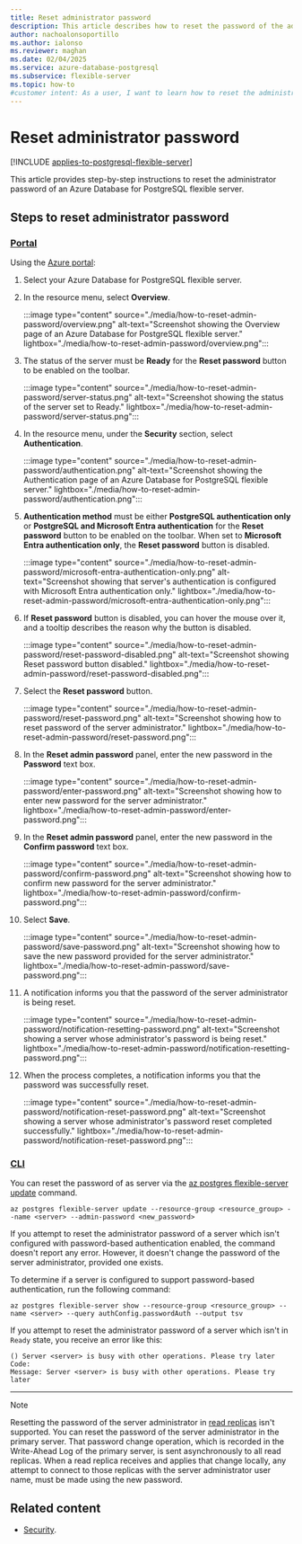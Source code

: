 ```yaml
---
title: Reset administrator password
description: This article describes how to reset the password of the administrator of an Azure Database for PostgreSQL flexible server.
author: nachoalonsoportillo
ms.author: ialonso
ms.reviewer: maghan
ms.date: 02/04/2025
ms.service: azure-database-postgresql
ms.subservice: flexible-server
ms.topic: how-to
#customer intent: As a user, I want to learn how to reset the administrator password of an Azure Database for PostgreSQL flexible server.
---
```


# Reset administrator password

[!INCLUDE [applies-to-postgresql-flexible-server](~/reusable-content/ce-skilling/azure/includes/postgresql/includes/applies-to-postgresql-flexible-server.md)]

This article provides step-by-step instructions to reset the administrator password of an Azure Database for PostgreSQL flexible server.

## Steps to reset administrator password

### [Portal](#tab/portal-reset-admin-password)

Using the [Azure portal](https://portal.azure.com/):

1. Select your Azure Database for PostgreSQL flexible server.

2. In the resource menu, select **Overview**.

    :::image type="content" source="./media/how-to-reset-admin-password/overview.png" alt-text="Screenshot showing the Overview page of an Azure Database for PostgreSQL flexible server." lightbox="./media/how-to-reset-admin-password/overview.png":::

3. The status of the server must be **Ready** for the **Reset password** button to be enabled on the toolbar.

    :::image type="content" source="./media/how-to-reset-admin-password/server-status.png" alt-text="Screenshot showing the status of the server set to Ready." lightbox="./media/how-to-reset-admin-password/server-status.png":::

4. In the resource menu, under the **Security** section, select **Authentication**.

    :::image type="content" source="./media/how-to-reset-admin-password/authentication.png" alt-text="Screenshot showing the Authentication page of an Azure Database for PostgreSQL flexible server." lightbox="./media/how-to-reset-admin-password/authentication.png":::

5. **Authentication method** must be either **PostgreSQL authentication only** or **PostgreSQL and Microsoft Entra authentication** for the **Reset password** button to be enabled on the toolbar. When set to **Microsoft Entra authentication only**, the **Reset password** button is disabled.

    :::image type="content" source="./media/how-to-reset-admin-password/microsoft-entra-authentication-only.png" alt-text="Screenshot showing that server's authentication is configured with Microsoft Entra authentication only." lightbox="./media/how-to-reset-admin-password/microsoft-entra-authentication-only.png":::

6. If **Reset password** button is disabled, you can hover the mouse over it, and a tooltip describes the reason why the button is disabled.

    :::image type="content" source="./media/how-to-reset-admin-password/reset-password-disabled.png" alt-text="Screenshot showing Reset password button disabled." lightbox="./media/how-to-reset-admin-password/reset-password-disabled.png":::

7. Select the **Reset password** button.

    :::image type="content" source="./media/how-to-reset-admin-password/reset-password.png" alt-text="Screenshot showing how to reset password of the server administrator." lightbox="./media/how-to-reset-admin-password/reset-password.png":::

8. In the **Reset admin password** panel, enter the new password in the **Password** text box.

    :::image type="content" source="./media/how-to-reset-admin-password/enter-password.png" alt-text="Screenshot showing how to enter new password for the server administrator." lightbox="./media/how-to-reset-admin-password/enter-password.png":::

9. In the **Reset admin password** panel, enter the new password in the **Confirm password** text box.

    :::image type="content" source="./media/how-to-reset-admin-password/confirm-password.png" alt-text="Screenshot showing how to confirm new password for the server administrator." lightbox="./media/how-to-reset-admin-password/confirm-password.png":::

10. Select **Save**.

    :::image type="content" source="./media/how-to-reset-admin-password/save-password.png" alt-text="Screenshot showing how to save the new password provided for the server administrator." lightbox="./media/how-to-reset-admin-password/save-password.png":::

11. A notification informs you that the password of the server administrator is being reset.

    :::image type="content" source="./media/how-to-reset-admin-password/notification-resetting-password.png" alt-text="Screenshot showing a server whose administrator's password is being reset." lightbox="./media/how-to-reset-admin-password/notification-resetting-password.png":::

12. When the process completes, a notification informs you that the password was successfully reset.

    :::image type="content" source="./media/how-to-reset-admin-password/notification-reset-password.png" alt-text="Screenshot showing a server whose administrator's password reset completed successfully." lightbox="./media/how-to-reset-admin-password/notification-reset-password.png":::

### [CLI](#tab/cli-reset-admin-password)

You can reset the password of as server via the [az postgres flexible-server update](/cli/azure/postgres/flexible-server#az-postgres-flexible-server-update) command.

```azurecli-interactive
az postgres flexible-server update --resource-group <resource_group> --name <server> --admin-password <new_password>
```

If you attempt to reset the administrator password of a server which isn't configured with password-based authentication enabled, the command doesn't report any error. However, it doesn't change the password of the server administrator, provided one exists.

To determine if a server is configured to support password-based authentication, run the following command:

```azurecli-interactive
az postgres flexible-server show --resource-group <resource_group> --name <server> --query authConfig.passwordAuth --output tsv
```

If you attempt to reset the administrator password of a server which isn't in `Ready` state, you receive an error like this:

```output
() Server <server> is busy with other operations. Please try later
Code: 
Message: Server <server> is busy with other operations. Please try later
```

---

> [!NOTE]
> Resetting the password of the server administrator in [read replicas](concepts-read-replicas.md) isn't supported. You can reset the password of the server administrator in the primary server. That password change operation, which is recorded in the Write-Ahead Log of the primary server, is sent asynchronously to all read replicas. When a read replica receives and applies that change locally, any attempt to connect to those replicas with the server administrator user name, must be made using the new password.

## Related content

- [Security](concepts-security.md).
